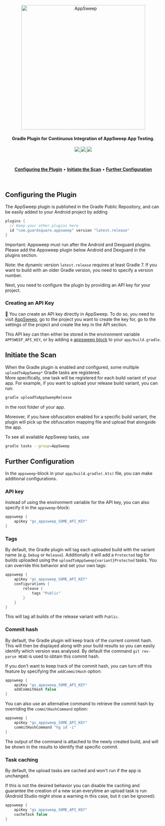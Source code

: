 <p align="center">
  <br />
  <br />
  <a href="https://guardsquare.com/appsweep-mobile-application-security-testing">
    <img
      src="https://appsweep.guardsquare.com/AppSweep-blue.svg"
      alt="AppSweep" width="400">
  </a>
</p>


<h4 align="center">Gradle Plugin for Continuous Integration of AppSweep App Testing.</h4>

<!-- Badges -->
<p align="center">
  <!-- License -->
  <a href="LICENSE">
    <img src="https://img.shields.io/github/license/guardsquare/appsweep-gradle-plugin">
  </a>

  <!-- Version -->
  <a href="https://plugins.gradle.org/plugin/com.guardsquare.appsweep" target="_blank">
    <img src="https://img.shields.io/gradle-plugin-portal/v/com.guardsquare.appsweep">
  </a>



  <!-- Twitter -->
  <a href="https://twitter.com/Guardsquare" target="_blank">
    <img src="https://img.shields.io/twitter/follow/guardsquare?style=social">
  </a>

</p>

<br />
<p align="center">
  <a href="#configuring-the-plugin"><b>Configuring the Plugin</b></a> •
  <a href="#initiate-the-scan"><b>Initiate the Scan</b></a> •
  <a href="#further-configuration"><b>Further Configuration</b></a> 
</p>
<br />

## Configuring the Plugin

The AppSweep plugin is published in the Gradle Public Repository, and can be easily added to your Android project by adding

```Groovy
plugins {
  // Keep your other plugins here
  id "com.guardsquare.appsweep" version "latest.release"
}
```

Important: Appsweep must run after the Android and Dexguard plugins. Please add the Appsweep plugin below Android and Dexguard in the plugins section.


Note: the dynamic version `latest.release` requires at least Gradle 7. If you want to build with an older Gradle version, you need to specify a version number.

Next, you need to configure the plugin by providing an API key for your project.

### Creating an API Key
🚀 You can create an API key directly in AppSweep. To do so, you need to visit 
[AppSweep](https://appsweep.guardsquare.com), go to the project you want to create 
the key for, go to the settings of the project and create the key in the API section.

This API key can then either be stored in the environment variable `APPSWEEP_API_KEY`, or by adding a <a href="#further-configuration">appsweep block</a> to your `app/build.gradle`.

## Initiate the Scan

When the Gradle plugin is enabled and configured, some multiple `uploadToAppSweep*` Gradle tasks are registered.  
More specifically, one task will be registered for each build variant of your app. For example, if you want to upload your release build variant, you can run:
```bash
gradle uploadToAppSweepRelease
```
in the root folder of your app.

Moreover, if you have obfuscation enabled for a specific build variant, the plugin will pick up the obfuscation mapping file and upload that alongside the app.

To see all available AppSweep tasks, use 
```bash
gradle tasks --group=AppSweep
```

## Further Configuration

In the `appsweep`-block in your `app/build.gradle(.kts)` file, you can make additional configurations.

### API key

Instead of using the environment variable for the API key, you can also specify it in the `appsweep`-block:

```Groovy
appsweep {
    apiKey "gs_appsweep_SOME_API_KEY"
}
```

### Tags

By default, the Gradle plugin will tag each uploaded build with the variant name (e.g. `Debug` or `Release`). Additionally it will add a `Protected` tag for builds uploaded using the `uploadToAppSweep{variant}Protected` tasks. You can override this behavior and set your own tags:

```Groovy
appsweep {
    apiKey "gs_appsweep_SOME_API_KEY"
    configurations {
        release {
            tags "Public"
        }
    }
}
```

This will tag all builds of the release variant with `Public`.

### Commit hash

By default, the Gradle plugin will keep track of the current commit hash. This will then be displayed along with your build results so you can easily identify which version was analysed. By default the command `git rev-parse HEAD` is used to obtain this commit hash.

If you don't want to keep track of the commit hash, you can turn off this feature by specifying the `addCommitHash` option:
```Groovy
appsweep {
    apiKey "gs_appsweep_SOME_API_KEY"
    addCommitHash false
}
```

You can also use an alternative command to retrieve the commit hash by overriding the `commitHashCommand` option:
```Groovy
appsweep {
    apiKey "gs_appsweep_SOME_API_KEY"
    commitHashCommand "hg id -i"
}
```

The output of the command is attached to the newly created build, and will be shown in the results to identify that specific commit.

### Task caching

By default, the upload tasks are cached and won't run if the app is unchanged.

If this is not the desired behavior you can disable the caching and guarantee the creation of a new scan everytime an upload task 
is run (Android Studio might show a warning in this case, but it can be ignored):
```Groovy
appsweep {
    apiKey "gs_appsweep_SOME_API_KEY"
    cacheTask false
}
```
